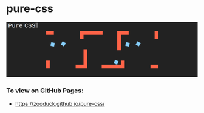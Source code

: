 # pure-css

![image](https://github.com/zooduck/screenshots/blob/master/pure-css/pure-css-1.png)

### To view on GitHub Pages:
- https://zooduck.github.io/pure-css/
